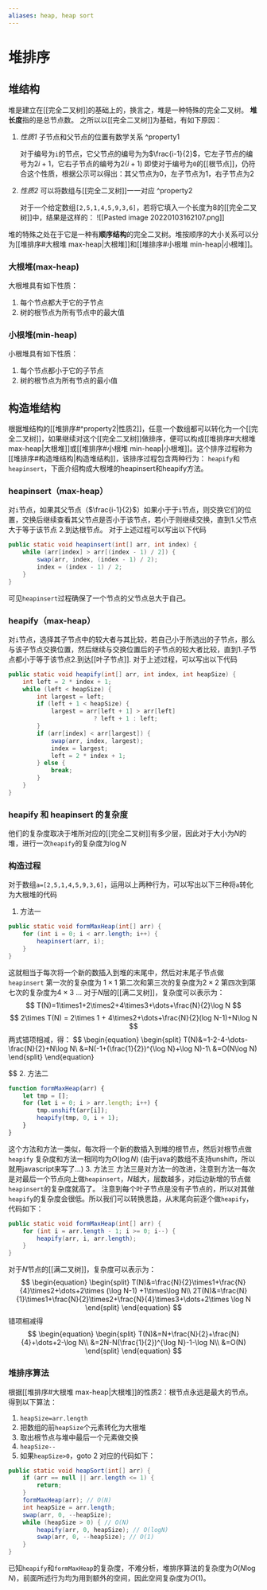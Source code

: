 ```yaml
---
aliases: heap, heap sort
---
```

# 堆排序
## 堆结构
堆是建立在[[完全二叉树]]的基础上的，换言之，堆是一种特殊的完全二叉树。
**堆长度**指的是总节点数。
之所以以[[完全二叉树]]为基础，有如下原因：
1. *性质1* 子节点和父节点的位置有数学关系 ^property1

	对于编号为`i`的节点，它父节点的编号为为$\frac{i-1}{2}$，它左子节点的编号为$2i+1$，它右子节点的编号为$2(i+1)$
	即使对于编号为`0`的[[根节点]]，仍符合这个性质，根据公示可以得出：其父节点为0，左子节点为1，右子节点为2
2. *性质2* 可以将数组与[[完全二叉树]]一一对应 ^property2

	对于一个给定数组`[2,5,1,4,5,9,3,6]`，若将它填入一个长度为8的[[完全二叉树]]中，结果是这样的：
	![[Pasted image 20220103162107.png]]

堆的特殊之处在于它是一种有**顺序结构**的完全二叉树。堆按顺序的大小关系可以分为[[堆排序#大根堆 max-heap|大根堆]]和[[堆排序#小根堆 min-heap|小根堆]]。
### 大根堆(max-heap)
大根堆具有如下性质：
1. 每个节点都大于它的子节点
2. 树的根节点为所有节点中的最大值
### 小根堆(min-heap)
小根堆具有如下性质：
1. 每个节点都小于它的子节点
2. 树的根节点为所有节点的最小值


## 构造堆结构
根据堆结构的[[堆排序#^property2|性质2]]，任意一个数组都可以转化为一个[[完全二叉树]]，如果继续对这个[[完全二叉树]]做排序，便可以构成[[堆排序#大根堆 max-heap|大根堆]]或[[堆排序#小根堆 min-heap|小根堆]]。这个排序过程称为[[堆排序#构造堆结构|构造堆结构]]，该排序过程包含两种行为： `heapify`和`heapinsert`，下面介绍构成大根堆的heapinsert和heapify方法。
### heapinsert（max-heap）
对`i`节点，如果其父节点（$\frac{i-1}{2}$）如果小于于`i`节点，则交换它们的位置，交换后继续查看其父节点是否小于该节点，若小于则继续交换，直到1.父节点大于等于该节点 2.到达根节点。
对于上述过程可以写出以下代码
```java
public static void heapinsert(int[] arr, int index) {
	while (arr[index] > arr[(index - 1) / 2]) {
		swap(arr, index, (index - 1) / 2);
		index = (index - 1) / 2;
	}
}
```
可见`heapinsert`过程确保了一个节点的父节点总大于自己。
### heapify（max-heap）
对`i`节点，选择其子节点中的较大者与其比较，若自己小于所选出的子节点，那么与该子节点交换位置，然后继续与交换位置后的子节点的较大者比较，直到1.子节点都小于等于该节点2.到达[[叶子节点]].
对于上述过程，可以写出以下代码
```java
public static void heapify(int[] arr, int index, int heapSize) {
	int left = 2 * index + 1;
	while (left < heapSize) {
		int largest = left;
		if (left + 1 < heapSize) {
			largest = arr[left + 1] > arr[left]
						? left + 1 : left;
		}
		if (arr[index] < arr[largest]) {
			swap(arr, index, largest);
			index = largest;
			left = 2 * index + 1;
		} else {
			break;
		}
	}
}
```
### heapify 和 heapinsert 的复杂度
他们的复杂度取决于堆所对应的[[完全二叉树]]有多少层，因此对于大小为$N$的堆，进行一次`heapify`的复杂度为$\log N$
### 构造过程
对于数组`a=[2,5,1,4,5,9,3,6]`，运用以上两种行为，可以写出以下三种将`a`转化为大根堆的代码
1. 方法一
```java
public static void formMaxHeap(int[] arr) {
	for (int i = 0; i < arr.length; i++) {
		heapinsert(arr, i);
	}
}
```
这就相当于每次将一个新的数插入到堆的末尾中，然后对末尾子节点做`heapinsert`
第一次的复杂度为 $1\times1$
第二次和第三次的复杂度为$2\times2$
第四次到第七次的复杂度为$4\times3$
...
对于$N$层的[[满二叉树]]，复杂度可以表示为：
$$
T(N)=1\times1+2\times2+4\times3+\dots+\frac{N}{2}\log N
$$
$$
	2\times T(N) = 2\times 1 + 4\times2+\dots+\frac{N}{2}(log N-1)+N\log N
$$
两式错项相减，得：
$$
\begin{equation}
\begin{split}
T(N)&=1-2-4-\dots-\frac{N}{2}+N\log N\\
&=N(-1+(\frac{1}{2})^{\log N}+\log N)-1\\
&=O(N\log N)
\end{split}
\end{equation}

$$
2. 方法二
```javascript
function formMaxHeap(arr) {
	let tmp = [];
	for (let i = 0; i > arr.length; i++) {
		tmp.unshift(arr[i]);
		heapify(tmp, 0, i + 1);
	}
}
```
这个方法和方法一类似，每次将一个新的数插入到堆的根节点，然后对根节点做`heapify`
复杂度和方法一相同均为$O(\log N)$
(由于java的数组不支持unshift，所以就用javascript来写了...)
3. 方法三
方法三是对方法一的改进，注意到方法一每次是对最后一个节点向上做`heapinsert`，$N$越大，层数越多，对后边新增的节点做`heapinsert`的复杂度就高了。
注意到每个叶子节点是没有子节点的，所以对其做`heapify`的复杂度会很低。所以我们可以转换思路，从末尾向前逐个做`heapify`，代码如下：
```java
public static void formMaxHeap(int[] arr) {
	for (int i = arr.length - 1; i >= 0; i--) {
		heapify(arr, i, arr.length);
	}
}
```
对于$N$节点的[[满二叉树]]，复杂度可以表示为：
$$
\begin{equation}
\begin{split}
T(N)&=\frac{N}{2}\times1+\frac{N}{4}\times2+\dots+2\times (\log N-1) +1\times\log N\\
2T(N)&=\frac{N}{1}\times1+\frac{N}{2}\times2+\frac{N}{4}\times3+\dots+2\times \log N
\end{split}
\end{equation}
$$
错项相减得
$$
\begin{equation}
\begin{split}
T(N)&=N+\frac{N}{2}+\frac{N}{4}+\dots+2-\log N\\
&=2N-N(\frac{1}{2})^{\log N}-1-\log N\\
&=O(N)
\end{split}
\end{equation}
$$
### 堆排序算法
根据[[堆排序#大根堆 max-heap|大根堆]]的性质2：根节点永远是最大的节点。得到以下算法：
1. `heapSize=arr.length`
2. 把数组的前`heapSize`个元素转化为大根堆
3. 取出根节点与堆中最后一个元素做交换
4. `heapSize--`
5. 如果`heapSize>0`，goto 2
对应的代码如下：
```java
public static void heapSort(int[] arr) {
	if (arr == null || arr.length <= 1) {
		return;
	}
	formMaxHeap(arr); // O(N)
	int heapSize = arr.length;
    swap(arr, 0, --heapSize);
	while (heapSize > 0) { // O(N)
		heapify(arr, 0, heapSize); // O(logN)
		swap(arr, 0, --heapSize); // O(1)
	}
}
```
已知`heapify`和`formMaxHeap`的复杂度，不难分析，堆排序算法的复杂度为$O(N\log N)$，前面所述行为均为用到额外的空间，因此空间复杂度为$O(1)$。